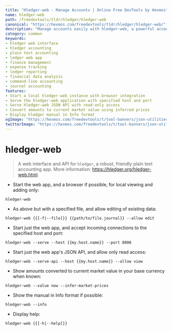 ```yaml
---
title: "Hledger-web - Manage Accounts | Online Free DevTools by Hexmos"
name: hledger-web
path: /freedevtools/tldr/hledger/hledger-web
canonical: "https://hexmos.com/freedevtools/tldr/hledger/hledger-web/"
description: "Manage accounts easily with hledger-web, a powerful accounting tool. View financial data, track expenses, and create insightful reports. Free online tool, no registration required."
category: common
keywords:
- hledger web interface
- hledger accounting
- plain text accounting
- ledger web app
- finance management
- expense tracking
- ledger reporting
- financial data analysis
- command-line accounting
- journal accounting
features:
- Start a local hledger-web instance with browser integration
- Serve the hledger-web application with specified host and port
- Serve hledger-web JSON API with read-only access
- Convert amounts to current market value using inferred prices
- Display hledger manual in Info format
ogImage: "https://hexmos.com/freedevtools/t/tool-banners/json-utilities-banner.png"
twitterImage: "https://hexmos.com/freedevtools/t/tool-banners/json-utilities-banner.png"
---
```


# hledger-web

> A web interface and API for `hledger`, a robust, friendly plain text accounting app.
> More information: <https://hledger.org/hledger-web.html>.

- Start the web app, and a browser if possible, for local viewing and adding only:

`hledger-web`

- As above but with a specified file, and allow editing of existing data:

`hledger-web {{[-f|--file]}} {{path/to/file.journal}} --allow edit`

- Start just the web app, and accept incoming connections to the specified host and port:

`hledger-web --serve --host {{my.host.name}} --port 8000`

- Start just the web app's JSON API, and allow only read access:

`hledger-web --serve-api --host {{my.host.name}} --allow view`

- Show amounts converted to current market value in your base currency when known:

`hledger-web --value now --infer-market-prices`

- Show the manual in Info format if possible:

`hledger-web --info`

- Display help:

`hledger-web {{[-h|--help]}}`
